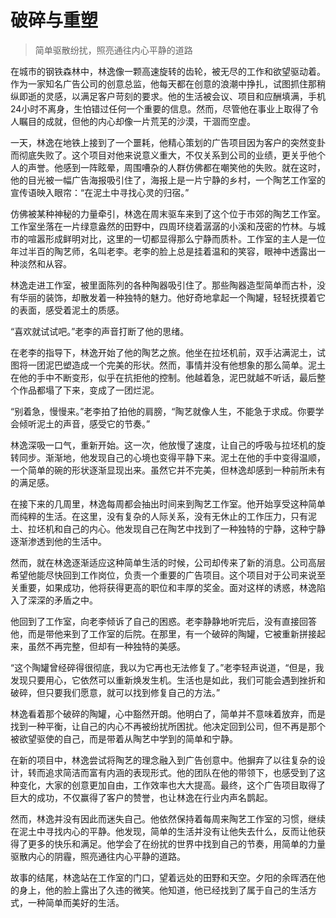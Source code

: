 # 破碎与重塑
> 简单驱散纷扰，照亮通往内心平静的道路

在城市的钢铁森林中，林逸像一颗高速旋转的齿轮，被无尽的工作和欲望驱动着。作为一家知名广告公司的创意总监，他每天都在创意的浪潮中挣扎，试图抓住那稍纵即逝的灵感，以满足客户苛刻的要求。他的生活被会议、项目和应酬填满，手机24小时不离身，生怕错过任何一个重要的信息。然而，尽管他在事业上取得了令人瞩目的成就，但他的内心却像一片荒芜的沙漠，干涸而空虚。

一天，林逸在地铁上接到了一个噩耗，他精心策划的广告项目因为客户的突然变卦而彻底失败了。这个项目对他来说意义重大，不仅关系到公司的业绩，更关乎他个人的声誉。他感到一阵眩晕，周围嘈杂的人群仿佛都在嘲笑他的失败。就在这时，他的目光被一幅广告海报吸引住了，海报上是一片宁静的乡村，一个陶艺工作室的宣传语映入眼帘：“在泥土中寻找心灵的归宿。”

仿佛被某种神秘的力量牵引，林逸在周末驱车来到了这个位于市郊的陶艺工作室。工作室坐落在一片绿意盎然的田野中，四周环绕着潺潺的小溪和茂密的竹林。与城市的喧嚣形成鲜明对比，这里的一切都显得那么宁静而质朴。工作室的主人是一位年过半百的陶艺师，名叫老李。老李的脸上总是挂着温和的笑容，眼神中透露出一种淡然和从容。

林逸走进工作室，被里面陈列的各种陶器吸引住了。那些陶器造型简单而古朴，没有华丽的装饰，却散发着一种独特的魅力。他好奇地拿起一个陶罐，轻轻抚摸着它的表面，感受着泥土的质感。

“喜欢就试试吧。”老李的声音打断了他的思绪。

在老李的指导下，林逸开始了他的陶艺之旅。他坐在拉坯机前，双手沾满泥土，试图将一团泥巴塑造成一个完美的形状。然而，事情并没有他想象的那么简单。泥土在他的手中不断变形，似乎在抗拒他的控制。他越着急，泥巴就越不听话，最后整个作品都塌了下来，变成了一团烂泥。

“别着急，慢慢来。”老李拍了拍他的肩膀，“陶艺就像人生，不能急于求成。你要学会倾听泥土的声音，感受它的节奏。”

林逸深吸一口气，重新开始。这一次，他放慢了速度，让自己的呼吸与拉坯机的旋转同步。渐渐地，他发现自己的心境也变得平静下来。泥土在他的手中变得温顺，一个简单的碗的形状逐渐显现出来。虽然它并不完美，但林逸却感到一种前所未有的满足感。

在接下来的几周里，林逸每周都会抽出时间来到陶艺工作室。他开始享受这种简单而纯粹的生活。在这里，没有复杂的人际关系，没有无休止的工作压力，只有泥土、拉坯机和自己的内心。他发现自己在陶艺中找到了一种独特的宁静，这种宁静逐渐渗透到他的生活中。

然而，就在林逸逐渐适应这种简单生活的时候，公司却传来了新的消息。公司高层希望他能尽快回到工作岗位，负责一个重要的广告项目。这个项目对于公司来说至关重要，如果成功，他将获得更高的职位和丰厚的奖金。面对这样的诱惑，林逸陷入了深深的矛盾之中。

他回到了工作室，向老李倾诉了自己的困惑。老李静静地听完后，没有直接回答他，而是带他来到了工作室的后院。在那里，有一个破碎的陶罐，它被重新拼接起来，虽然不再完整，但却有一种独特的美感。

“这个陶罐曾经碎得很彻底，我以为它再也无法修复了。”老李轻声说道，“但是，我发现只要用心，它依然可以重新焕发生机。生活也是如此，我们可能会遇到挫折和破碎，但只要我们愿意，就可以找到修复自己的方法。”

林逸看着那个破碎的陶罐，心中豁然开朗。他明白了，简单并不意味着放弃，而是找到一种平衡，让自己的内心不再被纷扰所困扰。他决定回到公司，但不再是那个被欲望驱使的自己，而是带着从陶艺中学到的简单和宁静。

在新的项目中，林逸尝试将陶艺的理念融入到广告创意中。他摒弃了以往复杂的设计，转而追求简洁而富有内涵的表现形式。他的团队在他的带领下，也感受到了这种变化，大家的创意更加自由，工作效率也大大提高。最终，这个广告项目取得了巨大的成功，不仅赢得了客户的赞誉，也让林逸在行业内声名鹊起。

然而，林逸并没有因此而迷失自己。他依然保持着每周来陶艺工作室的习惯，继续在泥土中寻找内心的平静。他发现，简单的生活并没有让他失去什么，反而让他获得了更多的快乐和满足。他学会了在纷扰的世界中找到自己的节奏，用简单的力量驱散内心的阴霾，照亮通往内心平静的道路。

故事的结尾，林逸站在工作室的门口，望着远处的田野和天空。夕阳的余晖洒在他的身上，他的脸上露出了久违的微笑。他知道，他已经找到了属于自己的生活方式，一种简单而美好的生活。